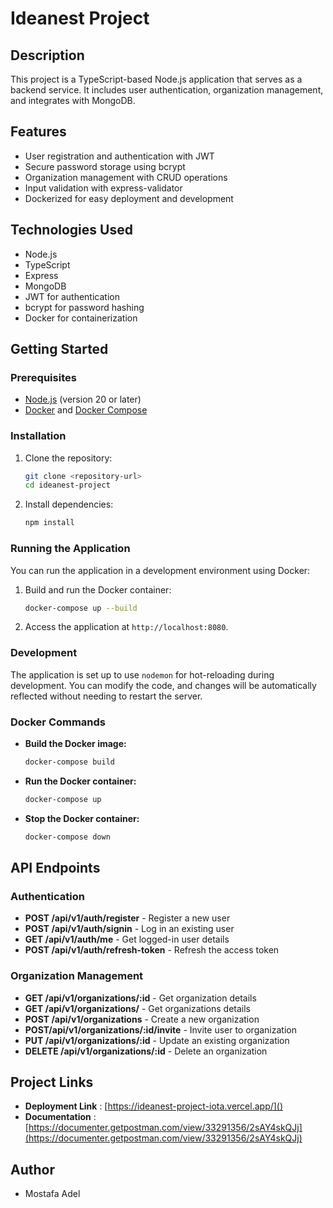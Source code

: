 # Ideanest Project

## Description

This project is a TypeScript-based Node.js application that serves as a backend service. It includes user authentication, organization management, and integrates with MongoDB.

## Features

- User registration and authentication with JWT
- Secure password storage using bcrypt
- Organization management with CRUD operations
- Input validation with express-validator
- Dockerized for easy deployment and development

## Technologies Used

- Node.js
- TypeScript
- Express
- MongoDB
- JWT for authentication
- bcrypt for password hashing
- Docker for containerization

## Getting Started

### Prerequisites

- [Node.js](https://nodejs.org/en/) (version 20 or later)
- [Docker](https://www.docker.com/get-started) and [Docker Compose](https://docs.docker.com/compose/)

### Installation

1. Clone the repository:

   ```bash
   git clone <repository-url>
   cd ideanest-project
   ```
2. Install dependencies:

   ```bash
   npm install
   ```

### Running the Application

You can run the application in a development environment using Docker:

1. Build and run the Docker container:

   ```bash
   docker-compose up --build
   ```
2. Access the application at `http://localhost:8080`.

### Development

The application is set up to use `nodemon` for hot-reloading during development. You can modify the code, and changes will be automatically reflected without needing to restart the server.

### Docker Commands

- **Build the Docker image:**

  ```bash
  docker-compose build
  ```
- **Run the Docker container:**

  ```bash
  docker-compose up
  ```
- **Stop the Docker container:**

  ```bash
  docker-compose down
  ```

## API Endpoints

### Authentication

- **POST /api/v1/auth/register** - Register a new user
- **POST /api/v1/auth/signin** - Log in an existing user
- **GET /api/v1/auth/me** - Get logged-in user details
- **POST /api/v1/auth/refresh-token** - Refresh the access token

### Organization Management

- **GET /api/v1/organizations/:id** - Get organization details
- **GET /api/v1/organizations/** - Get organizations details
- **POST /api/v1/organizations** - Create a new organization
- **POST/api/v1/organizations/:id/invite** - Invite user to organization
- **PUT /api/v1/organizations/:id** - Update an existing organization
- **DELETE /api/v1/organizations/:id** - Delete an organization

## Project Links

- **Deployment Link** : [https://ideanest-project-iota.vercel.app/]()
- **Documentation** : [https://documenter.getpostman.com/view/33291356/2sAY4skQJj](https://documenter.getpostman.com/view/33291356/2sAY4skQJj)

## Author

- Mostafa Adel
